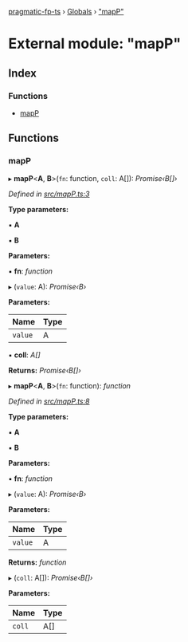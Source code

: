 [pragmatic-fp-ts](../README.md) › [Globals](../globals.md) › ["mapP"](_mapp_.md)

# External module: "mapP"

## Index

### Functions

* [mapP](_mapp_.md#mapp)

## Functions

###  mapP

▸ **mapP**<**A**, **B**>(`fn`: function, `coll`: A[]): *Promise‹B[]›*

*Defined in [src/mapP.ts:3](https://github.com/hermann-p/pragmatic-fp-ts/blob/472cce0/src/mapP.ts#L3)*

**Type parameters:**

▪ **A**

▪ **B**

**Parameters:**

▪ **fn**: *function*

▸ (`value`: A): *Promise‹B›*

**Parameters:**

Name | Type |
------ | ------ |
`value` | A |

▪ **coll**: *A[]*

**Returns:** *Promise‹B[]›*

▸ **mapP**<**A**, **B**>(`fn`: function): *function*

*Defined in [src/mapP.ts:8](https://github.com/hermann-p/pragmatic-fp-ts/blob/472cce0/src/mapP.ts#L8)*

**Type parameters:**

▪ **A**

▪ **B**

**Parameters:**

▪ **fn**: *function*

▸ (`value`: A): *Promise‹B›*

**Parameters:**

Name | Type |
------ | ------ |
`value` | A |

**Returns:** *function*

▸ (`coll`: A[]): *Promise‹B[]›*

**Parameters:**

Name | Type |
------ | ------ |
`coll` | A[] |
